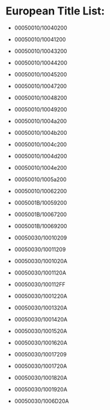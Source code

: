 # European Title List:

- 00050010/10040200 
- 00050010/10041200 
- 00050010/10043200 
- 00050010/10044200 
- 00050010/10045200 
- 00050010/10047200 
- 00050010/10048200 
- 00050010/10049200 
- 00050010/1004a200 
- 00050010/1004b200 
- 00050010/1004c200 
- 00050010/1004d200 
- 00050010/1004e200 
- 00050010/1005a200 
- 00050010/10062200

- 0005001B/10059200 
- 0005001B/10067200 
- 0005001B/10069200 

- 00050030/10010209 
- 00050030/10011209 
- 00050030/1001020A 
- 00050030/1001120A 
- 00050030/100112FF 
- 00050030/1001220A 
- 00050030/1001320A 
- 00050030/1001420A 
- 00050030/1001520A 
- 00050030/1001620A 
- 00050030/10017209 
- 00050030/1001720A 
- 00050030/1001820A 
- 00050030/1001920A 
- 00050030/1006D20A 
